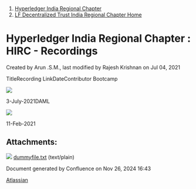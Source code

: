 1. [Hyperledger India Regional Chapter](index.html)
2. [LF Decentralized Trust India Regional Chapter Home](LF-Decentralized-Trust-India-Regional-Chapter-Home_19169282.html)

# Hyperledger India Regional Chapter : HIRC - Recordings

Created by Arun .S.M., last modified by Rajesh Krishnan on Jul 04, 2021

TitleRecording LinkDateContributor Bootcamp

[![](plugins/servlet/confluence/placeholder/unknown-macro)](https://drive.google.com/drive/folders/1UOx9WdsHt-SVV5K2IM0im4C2MLc75BqM)

3-July-2021DAML

[![](attachments/thumbnails/19169719/19169721)](attachments/19169719/19169721.txt)

11-Feb-2021

## Attachments:

![](images/icons/bullet_blue.gif) [dummyfile.txt](attachments/19169719/19169721.txt) (text/plain)

Document generated by Confluence on Nov 26, 2024 16:43

[Atlassian](http://www.atlassian.com/)
